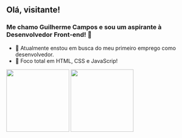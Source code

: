 ## Olá, visitante!
### Me chamo Guilherme Campos e sou um aspirante à Desenvolvedor Front-end! 👋

- 🔭 Atualmente enstou em busca do meu primeiro emprego como desenvolvedor.
- :muscle: Foco total em HTML, CSS e JavaScrip!

<div>
  <img height="165em" src="https://github-readme-stats.vercel.app/api?username=Campos2002&show_icons=true&theme=outrun">
  <img height="165em" src="https://github-readme-stats.vercel.app/api/top-langs/?username=Campos2002&theme=outrun">
</div
